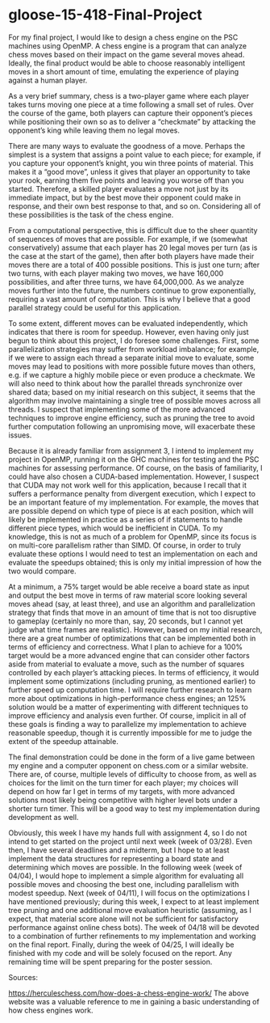 # gloose-15-418-Final-Project

For my final project, I would like to design a chess engine on the PSC machines using OpenMP. A chess engine is a program that can analyze chess moves based on their impact on the game several moves ahead. Ideally, the final product would be able to choose reasonably intelligent moves in a short amount of time, emulating the experience of playing against a human player.

As a very brief summary, chess is a two-player game where each player takes turns moving one piece at a time following a small set of rules. Over the course of the game, both players can capture their opponent’s pieces while positioning their own so as to deliver a “checkmate” by attacking the opponent’s king while leaving them no legal moves.
	
There are many ways to evaluate the goodness of a move. Perhaps the simplest is a system that assigns a point value to each piece; for example, if you capture your opponent’s knight, you win three points of material. This makes it a “good move”, unless it gives that player an opportunity to take your rook, earning them five points and leaving you worse off than you started. Therefore, a skilled player evaluates a move not just by its immediate impact, but by the best move their opponent could make in response, and their own best response to that, and so on. Considering all of these possibilities is the task of the chess engine.

From a computational perspective, this is difficult due to the sheer quantity of sequences  of moves that are possible. For example, if we (somewhat conservatively) assume that each player has 20 legal moves per turn (as is the case at the start of the game), then after both players have made their moves there are a total of 400 possible positions. This is just one turn; after two turns, with each player making two moves, we have 160,000 possibilities, and after three turns, we have 64,000,000. As we analyze moves further into the future, the numbers continue to grow exponentially, requiring a vast amount of computation. This is why I believe that a good parallel strategy could be useful for this application.

To some extent, different moves can be evaluated independently, which indicates that there is room for speedup. However, even having only just begun to think about this project, I do foresee some challenges. First, some parallelization strategies may suffer from workload imbalance; for example, if we were to assign each thread a separate initial move to evaluate, some moves may lead to positions with more possible future moves than others, e.g. if we capture a highly mobile piece or even produce a checkmate. We will also need to think about how the parallel threads synchronize over shared data; based on my initial research on this subject, it seems that the algorithm may involve maintaining a single tree of possible moves across all threads. I suspect that implementing some of the more advanced techniques to improve engine efficiency, such as pruning the tree to avoid further computation following an unpromising move, will exacerbate these issues.

Because it is already familiar from assignment 3, I intend to implement my project in OpenMP, running it on the GHC machines for testing and the PSC machines for assessing performance. Of course, on the basis of familiarity, I could have also chosen a CUDA-based implementation. However, I suspect that CUDA may not work well for this application, because I recall that it suffers a performance penalty from divergent execution, which I expect to be an important feature of my implementation. For example, the moves that are possible depend on which type of piece is at each position, which will likely be implemented in practice as a series of if statements to handle different piece types, which would be inefficient in CUDA. To my knowledge, this is not as much of a problem for OpenMP, since its focus is on multi-core parallelism rather than SIMD. Of course, in order to truly evaluate these options I would need to test an implementation on each and evaluate the speedups obtained; this is only my initial impression of how the two would compare.

At a minimum, a 75% target would be able receive a board state as input and output the best move in terms of raw material score looking several moves ahead (say, at least three), and use an algorithm and parallelization strategy that finds that move in an amount of time that is not too disruptive to gameplay (certainly no more than, say, 20 seconds, but I cannot yet judge what time frames are realistic). However, based on my initial research, there are a great number of optimizations that can be implemented both in terms of efficiency and correctness. What I plan to achieve for a 100% target would be a more advanced engine that can consider other factors aside from material to evaluate a move, such as the number of squares controlled by each player’s attacking pieces. In terms of efficiency, it would implement some optimizations (including pruning, as mentioned earlier) to further speed up computation time. I will require further research to learn more about optimizations in high-performance chess engines; an 125% solution would be a matter of experimenting with different techniques to improve efficiency and analysis even further. Of course, implicit in all of these goals is finding a way to parallelize my implementation to achieve reasonable speedup, though it is currently impossible for me to judge the extent of the speedup attainable.

The final demonstration could be done in the form of a live game between my engine and a computer opponent on chess.com or a similar website. There are, of course, multiple levels of difficulty to choose from, as well as choices for the limit on the turn timer for each player; my choices will depend on how far I get in terms of my targets, with more advanced solutions most likely being competitive with higher level bots under a shorter turn timer. This will be a good way to test my implementation during development as well.

Obviously, this week I have my hands full with assignment 4, so I do not intend to get started on the project until next week (week of 03/28). Even then, I have several deadlines and a midterm, but I hope to at least implement the data structures for representing a board state and determining which moves are possible. In the following week (week of 04/04), I would hope to implement a simple algorithm for evaluating all possible moves and choosing the best one, including parallelism with modest speedup. Next (week of 04/11), I will focus on the optimizations I have mentioned previously; during this week, I expect to at least implement tree pruning and one additional move evaluation heuristic (assuming, as I expect, that material score alone will not be sufficient for satisfactory performance against online chess bots). The week of 04/18 will be devoted to a combination of further refinements to my implementation and working on the final report. Finally, during the week of 04/25, I will ideally be finished with my code and will be solely focused on the report. Any remaining time will be spent preparing for the poster session.

Sources:

https://herculeschess.com/how-does-a-chess-engine-work/
The above website was a valuable reference to me in gaining a basic understanding of how chess engines work.
